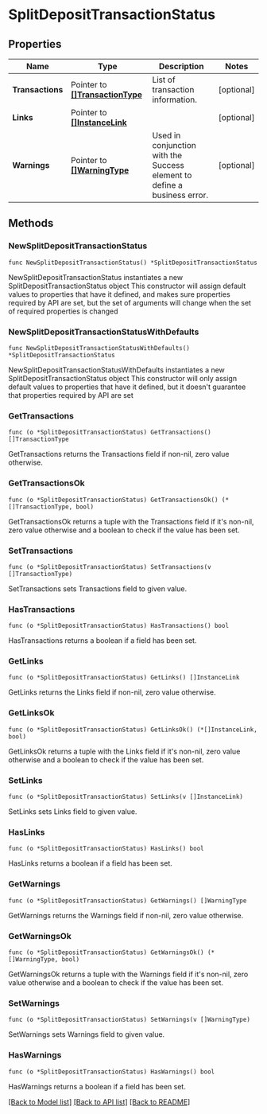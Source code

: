 # SplitDepositTransactionStatus

## Properties

Name | Type | Description | Notes
------------ | ------------- | ------------- | -------------
**Transactions** | Pointer to [**[]TransactionType**](TransactionType.md) | List of transaction information. | [optional] 
**Links** | Pointer to [**[]InstanceLink**](InstanceLink.md) |  | [optional] 
**Warnings** | Pointer to [**[]WarningType**](WarningType.md) | Used in conjunction with the Success element to define a business error. | [optional] 

## Methods

### NewSplitDepositTransactionStatus

`func NewSplitDepositTransactionStatus() *SplitDepositTransactionStatus`

NewSplitDepositTransactionStatus instantiates a new SplitDepositTransactionStatus object
This constructor will assign default values to properties that have it defined,
and makes sure properties required by API are set, but the set of arguments
will change when the set of required properties is changed

### NewSplitDepositTransactionStatusWithDefaults

`func NewSplitDepositTransactionStatusWithDefaults() *SplitDepositTransactionStatus`

NewSplitDepositTransactionStatusWithDefaults instantiates a new SplitDepositTransactionStatus object
This constructor will only assign default values to properties that have it defined,
but it doesn't guarantee that properties required by API are set

### GetTransactions

`func (o *SplitDepositTransactionStatus) GetTransactions() []TransactionType`

GetTransactions returns the Transactions field if non-nil, zero value otherwise.

### GetTransactionsOk

`func (o *SplitDepositTransactionStatus) GetTransactionsOk() (*[]TransactionType, bool)`

GetTransactionsOk returns a tuple with the Transactions field if it's non-nil, zero value otherwise
and a boolean to check if the value has been set.

### SetTransactions

`func (o *SplitDepositTransactionStatus) SetTransactions(v []TransactionType)`

SetTransactions sets Transactions field to given value.

### HasTransactions

`func (o *SplitDepositTransactionStatus) HasTransactions() bool`

HasTransactions returns a boolean if a field has been set.

### GetLinks

`func (o *SplitDepositTransactionStatus) GetLinks() []InstanceLink`

GetLinks returns the Links field if non-nil, zero value otherwise.

### GetLinksOk

`func (o *SplitDepositTransactionStatus) GetLinksOk() (*[]InstanceLink, bool)`

GetLinksOk returns a tuple with the Links field if it's non-nil, zero value otherwise
and a boolean to check if the value has been set.

### SetLinks

`func (o *SplitDepositTransactionStatus) SetLinks(v []InstanceLink)`

SetLinks sets Links field to given value.

### HasLinks

`func (o *SplitDepositTransactionStatus) HasLinks() bool`

HasLinks returns a boolean if a field has been set.

### GetWarnings

`func (o *SplitDepositTransactionStatus) GetWarnings() []WarningType`

GetWarnings returns the Warnings field if non-nil, zero value otherwise.

### GetWarningsOk

`func (o *SplitDepositTransactionStatus) GetWarningsOk() (*[]WarningType, bool)`

GetWarningsOk returns a tuple with the Warnings field if it's non-nil, zero value otherwise
and a boolean to check if the value has been set.

### SetWarnings

`func (o *SplitDepositTransactionStatus) SetWarnings(v []WarningType)`

SetWarnings sets Warnings field to given value.

### HasWarnings

`func (o *SplitDepositTransactionStatus) HasWarnings() bool`

HasWarnings returns a boolean if a field has been set.


[[Back to Model list]](../README.md#documentation-for-models) [[Back to API list]](../README.md#documentation-for-api-endpoints) [[Back to README]](../README.md)


